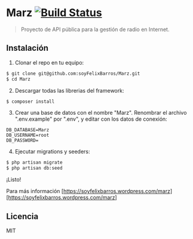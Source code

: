 # Marz [![Build Status](https://travis-ci.org/soyFelixBarros/Marz.svg?branch=master)](https://travis-ci.org/soyFelixBarros/Marz)

> Proyecto de API pública para la gestión de radio en Internet.

## Instalación
1) Clonar el repo en tu equipo:
```sh
$ git clone git@github.com:soyFelixBarros/Marz.git
$ cd Marz
```
2) Descargar todas las librerias del framework:
```sh
$ composer install
```
3) Crear una base de datos con el nombre "Marz". Renombrar el archivo ".env.example" por ".env", y editar con los datos de conexión:
```
DB_DATABASE=Marz
DB_USERNAME=root
DB_PASSWORD=
```
4) Ejecutar migrations y seeders:
```sh
$ php artisan migrate
$ php artisan db:seed
```
¡Listo!

Para más información [https://soyfelixbarros.wordpress.com/marz][https://soyfelixbarros.wordpress.com/marz]

Licencia
----
MIT
